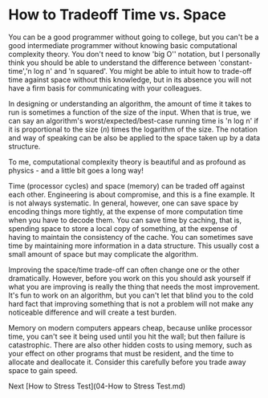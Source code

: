 # How to Tradeoff Time vs. Space

You can be a good programmer without going to college, but you can't be a good intermediate programmer without knowing basic computational complexity theory. You don't need to know 'big O'' notation, but I personally think you should be able to understand the difference between 'constant-time','n log n' and 'n squared'. You might be able to intuit how to trade-off time against space without this knowledge, but in its absence you will not have a firm basis for communicating with your colleagues.

In designing or understanding an algorithm, the amount of time it takes to run is sometimes a function of the size of the input. When that is true, we can say an algorithm's worst/expected/best-case running time is 'n log n' if it is proportional to the size ($n$) times the logarithm of the size. The notation and way of speaking can be also be applied to the space taken up by a data structure.

To me, computational complexity theory is beautiful and as profound as physics - and a little bit goes a long way!

Time (processor cycles) and space (memory) can be traded off against each other. Engineering is about compromise, and this is a fine example. It is not always systematic. In general, however, one can save space by encoding things more tightly, at the expense of more computation time when you have to decode them. You can save time by caching, that is, spending space to store a local copy of something, at the expense of having to maintain the consistency of the cache. You can sometimes save time by maintaining more information in a data structure. This usually cost a small amount of space but may complicate the algorithm.

Improving the space/time trade-off can often change one or the other dramatically. However, before you work on this you should ask yourself if what you are improving is really the thing that needs the most improvement. It's fun to work on an algorithm, but you can't let that blind you to the cold hard fact that improving something that is not a problem will not make any noticeable difference and will create a test burden.

Memory on modern computers appears cheap, because unlike processor time, you can't see it being used until you hit the wall; but then failure is catastrophic. There are also other hidden costs to using memory, such as your effect on other programs that must be resident, and the time to allocate and deallocate it. Consider this carefully before you trade away space to gain speed.

Next [How to Stress Test](04-How to Stress Test.md)